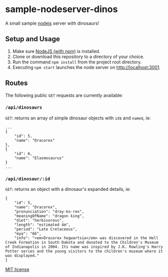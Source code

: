 # sample-nodeserver-dinos

A small sample [nodejs](http://nodejs.org) server with dinosaurs!

## Setup and Usage

1. Make sure [NodeJS (with npm)](http://nodejs.org) is installed.
2. Clone or download this repository to a directory of your choice.
3. Run the command `npm install` from the project root directory.
4. Executing `npm start` launches the node server on [http://localhost:3001](http://localhost:3001).

## Routes

The following public `GET` requests are currently available:

### `/api/dinosaurs`

`GET`: returns an array of simple dinosaur objects with `id`s and `name`s, ie:

```
...
{
	"id": 5,
	"name": "Dracorex"
},
{
	"id": 6,
	"name": "Elasmosaurus"
}
...
```

### `/api/dinosaur/:id`

`GET`: returns an object with a dinosaur's expanded details, ie:

```
{
	"id": 5,
	"name": "Dracorex",
	"pronunciation": "dray-ko-rex",
	"meaningOfName": "dragon king",
	"diet": "herbivorous",
	"length": "estimated 4m",
	"period": "Late Cretaceous",
	"mya": "66",
	"info": "<em>Dracorex hogwartsia</em> was discovered in the Hell Creek Formation in South Dakota and donated to the Children's Museum of Indianapolis in 2004. Its name was inspired by J.K. Rowling's Harry Potter series and the young visitors to the children's museum where it was displayed."
}
```

[MIT license](LICENSE)
